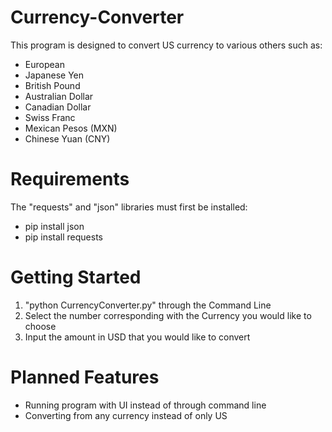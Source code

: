 # Currency-Converter

This program is designed to convert US currency to various others
such as:
 * European
 * Japanese Yen
 * British Pound
 * Australian Dollar
 * Canadian Dollar
 * Swiss Franc
 * Mexican Pesos (MXN)
 * Chinese Yuan (CNY)

# Requirements
The "requests" and "json" libraries must first be installed:
 * pip install json
 * pip install requests

# Getting Started
 1. "python CurrencyConverter.py" through the Command Line
 2. Select the number corresponding with the Currency you would like to choose
 3. Input the amount in USD that you would like to convert


# Planned Features
 * Running program with UI instead of through command line
 * Converting from any currency instead of only US
